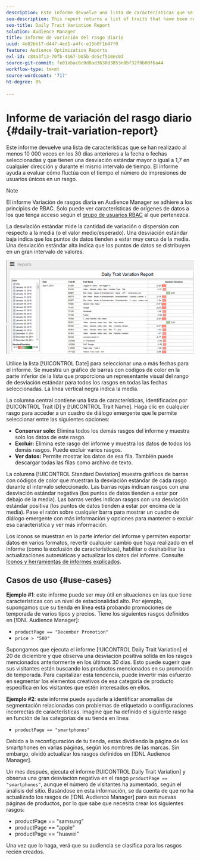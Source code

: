 ```yaml
---
description: Este informe devuelve una lista de características que se han realizado al menos 10 000 veces en los 30 días anteriores a la fecha o fechas seleccionadas y que tienen una desviación estándar mayor o igual a 1,7 en cualquier dirección y durante el mismo intervalo de tiempo. El informe ayuda a evaluar cómo fluctúa con el tiempo el número de impresiones de usuarios únicos en un rasgo.
seo-description: This report returns a list of traits that have been realized at least 10,000 times in the 30 days prior to the selected date(s) and have a standard deviation greater or equal to 1.7 in either direction over the same time interval. The report helps you evaluate how the number of impressions from unique users in a trait fluctuate over time.
seo-title: Daily Trait Variation Report
solution: Audience Manager
title: Informe de variación del rasgo diario
uuid: 4e82bb17-d447-4ed1-a4fc-e15b0f1b47f0
feature: Audience Optimization Reports
exl-id: c84a3f13-70fb-4167-b05b-de5cf518ec03
source-git-commit: fe01ebac8c0d0ad3630d3853e0bf32f0b00f6a44
workflow-type: tm+mt
source-wordcount: '717'
ht-degree: 0%

---
```


# Informe de variación del rasgo diario {#daily-trait-variation-report}

Este informe devuelve una lista de características que se han realizado al menos 10 000 veces en los 30 días anteriores a la fecha o fechas seleccionadas y que tienen una desviación estándar mayor o igual a 1,7 en cualquier dirección y durante el mismo intervalo de tiempo. El informe ayuda a evaluar cómo fluctúa con el tiempo el número de impresiones de usuarios únicos en un rasgo.

>[!NOTE]
>
>El informe Variación de rasgos diaria en Audience Manager se adhiere a los principios de RBAC. Solo puede ver características de orígenes de datos a los que tenga acceso según el [grupo de usuarios RBAC](/help/using/features/administration/administration-overview.md) al que pertenezca.

La desviación estándar mide la cantidad de variación o dispersión con respecto a la media (o el valor medio/esperado). Una desviación estándar baja indica que los puntos de datos tienden a estar muy cerca de la media. Una desviación estándar alta indica que los puntos de datos se distribuyen en un gran intervalo de valores.

![](assets/daily_trait_variation.png)

Utilice la lista [!UICONTROL Date] para seleccionar una o más fechas para el informe. Se muestra un gráfico de barras con códigos de color en la parte inferior de la lista que proporciona un representante visual del rango de desviación estándar para todos los rasgos en todas las fechas seleccionadas. La línea vertical negra indica la media.

La columna central contiene una lista de características, identificadas por [!UICONTROL Trait ID] y [!UICONTROL Trait Name]. Haga clic en cualquier rasgo para acceder a un cuadro de diálogo emergente que le permite seleccionar entre las siguientes opciones:

* **Conservar solo:** Elimina todos los demás rasgos del informe y muestra solo los datos de este rasgo.
* **Excluir:** Elimina este rasgo del informe y muestra los datos de todos los demás rasgos. Puede excluir varios rasgos.
* **Ver datos:** Permite mostrar los datos de esa fila. También puede descargar todas las filas como archivo de texto.

La columna [!UICONTROL Standard Deviation] muestra gráficos de barras con códigos de color que muestran la desviación estándar de cada rasgo durante el intervalo seleccionado. Las barras rojas indican rasgos con una desviación estándar negativa (los puntos de datos tienden a estar por debajo de la media). Las barras verdes indican rasgos con una desviación estándar positiva (los puntos de datos tienden a estar por encima de la media). Pase el ratón sobre cualquier barra para mostrar un cuadro de diálogo emergente con más información y opciones para mantener o excluir esa característica y ver más información.

Los iconos se muestran en la parte inferior del informe y permiten exportar datos en varios formatos, revertir cualquier cambio que haya realizado en el informe (como la exclusión de características), habilitar o deshabilitar las actualizaciones automáticas y actualizar los datos del informe. Consulte [Iconos y herramientas de informes explicados](../../reporting/dynamic-reports/interactive-report-technology.md#icons-tools-explained).

## Casos de uso {#use-cases}

**Ejemplo #1**: este informe puede ser muy útil en situaciones en las que tiene características con un nivel de estacionalidad alto. Por ejemplo, supongamos que su tienda en línea está probando promociones de temporada de varios tipos y precios. Tiene los siguientes rasgos definidos en [!DNL Audience Manager]:

* `productPage == "December Promotion"`
* `price > "500"`

Supongamos que ejecuta el informe [!UICONTROL Daily Trait Variation] el 20 de diciembre y que observa una desviación positiva sólida en los rasgos mencionados anteriormente en los últimos 30 días. Esto puede sugerir que sus visitantes están buscando los productos mencionados en su promoción de temporada. Para capitalizar esta tendencia, puede invertir más esfuerzo en segmentar los elementos creativos de esa categoría de producto específica en los visitantes que estén interesados en ellos.

**Ejemplo #2**: este informe puede ayudarle a identificar anomalías de segmentación relacionadas con problemas de etiquetado o configuraciones incorrectas de características. Imagine que ha definido el siguiente rasgo en función de las categorías de su tienda en línea:

* `productPage == "smartphones"`

Debido a la reconfiguración de tu tienda, estás dividiendo la página de los smartphones en varias páginas, según los nombres de las marcas. Sin embargo, olvidó actualizar los rasgos definidos en [!DNL Audience Manager].

Un mes después, ejecuta el informe [!UICONTROL Daily Trait Variation] y observa una gran desviación negativa en el rasgo `productPage == "smartphones"`, aunque el número de visitantes ha aumentado, según el análisis del sitio. Basándose en esta información, se da cuenta de que no ha actualizado los rasgos de [!DNL Audience Manager] para sus nuevas páginas de productos, por lo que sabe que necesita crear los siguientes rasgos:

* productPage == &quot;samsung&quot;
* productPage == &quot;apple&quot;
* productPage == &quot;huawei&quot;

Una vez que lo haga, verá que su audiencia se clasifica para los rasgos recién creados.
